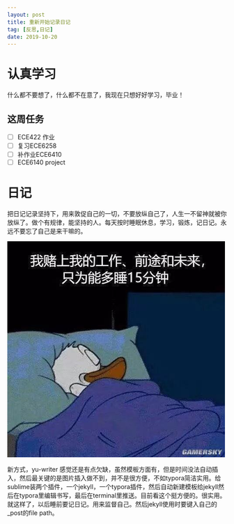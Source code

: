 ```yaml
---
layout: post
title: 重新开始记录日记
tag: [反思,日记]
date: 2019-10-20
---
```


# 认真学习

什么都不要想了，什么都不在意了，我现在只想好好学习，毕业！

## 这周任务

* [ ] ECE422 作业
* [ ] 复习ECE6258
* [ ] 补作业ECE6410
* [ ] ECE6140 project

# 日记

把日记记录坚持下，用来敦促自己的一切，不要放纵自己了，人生一不留神就被你放纵了。做个有规律，能坚持的人。每天按时睡眠休息，学习，锻炼，记日记。永远不要忘了自己是来干嘛的。

![gamersky_124small_248_2019511821498](../assets/img/gamersky_124small_248_2019511821498-1627143.jpg)

新方式，yu-writer 感觉还是有点欠缺，虽然模板方面有，但是时间没法自动插入，然后最关键的是图片插入做不到，并不是很方便，不如typora简洁实用。给sublime装两个插件，一个jekyll，一个typora插件，然后自动新建模板给jekyll然后在typora里编辑书写，最后在terminal里推送。目前看这个挺方便的。很实用。就这样了，以后睡前要记日记。用来监督自己。然后jekyll使用时要键入自己的_post的file path。